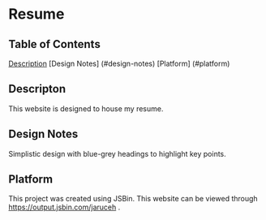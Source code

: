 # Resume

## Table of Contents
[Description](#descripton)
[Design Notes] (#design-notes)
[Platform] (#platform)

## Descripton
This website is designed to house my resume. 

## Design Notes
Simplistic design with blue-grey headings to highlight key points.

## Platform
This project was created using JSBin. This website can be viewed through https://output.jsbin.com/jaruceh .




